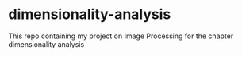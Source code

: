 # dimensionality-analysis
This repo containing my project on Image Processing for the chapter dimensionality analysis

